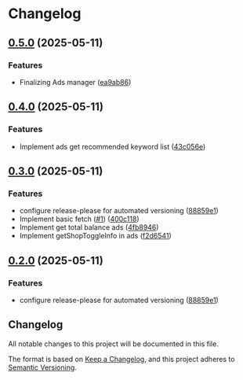 # Changelog

## [0.5.0](https://github.com/congminh1254/shopee-sdk/compare/v0.4.0...v0.5.0) (2025-05-11)


### Features

* Finalizing Ads manager ([ea9ab86](https://github.com/congminh1254/shopee-sdk/commit/ea9ab86ca6f033dc97902ac367f23680e93aac98))

## [0.4.0](https://github.com/congminh1254/shopee-sdk/compare/v0.3.0...v0.4.0) (2025-05-11)


### Features

* Implement ads get recommended keyword list ([43c056e](https://github.com/congminh1254/shopee-sdk/commit/43c056e811fdc407cabae241c2d3aae9b66a165b))

## [0.3.0](https://github.com/congminh1254/shopee-sdk/compare/v0.2.0...v0.3.0) (2025-05-11)


### Features

* configure release-please for automated versioning ([88859e1](https://github.com/congminh1254/shopee-sdk/commit/88859e1623ffb4da0c73d4964d36d0be1e199f37))
* Implement basic fetch ([#1](https://github.com/congminh1254/shopee-sdk/issues/1)) ([400c118](https://github.com/congminh1254/shopee-sdk/commit/400c11801089d5aaa1b62701833fc87913c0c2d0))
* Implement get total balance ads ([4fb8946](https://github.com/congminh1254/shopee-sdk/commit/4fb8946bccda702e88f4bcaf141f4150dfe36fb7))
* Implement getShopToggleInfo in ads ([f2d6541](https://github.com/congminh1254/shopee-sdk/commit/f2d6541f3c42e640cc8e3f63959d74d16ea1532f))

## [0.2.0](https://github.com/congminh1254/shopee-sdk/compare/v0.1.6...v0.2.0) (2025-05-11)


### Features

* configure release-please for automated versioning ([88859e1](https://github.com/congminh1254/shopee-sdk/commit/88859e1623ffb4da0c73d4964d36d0be1e199f37))

## Changelog

All notable changes to this project will be documented in this file.

The format is based on [Keep a Changelog](https://keepachangelog.com/en/1.0.0/),
and this project adheres to [Semantic Versioning](https://semver.org/spec/v2.0.0.html).
